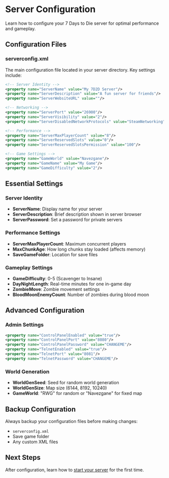 # Server Configuration

Learn how to configure your 7 Days to Die server for optimal performance and gameplay.

## Configuration Files

### serverconfig.xml
The main configuration file located in your server directory. Key settings include:

```xml
<!-- Server Identity -->
<property name="ServerName" value="My 7D2D Server"/>
<property name="ServerDescription" value="A fun server for friends"/>
<property name="ServerWebsiteURL" value=""/>

<!-- Networking -->
<property name="ServerPort" value="26900"/>
<property name="ServerVisibility" value="2"/>
<property name="ServerDisabledNetworkProtocols" value="SteamNetworking"/>

<!-- Performance -->
<property name="ServerMaxPlayerCount" value="8"/>
<property name="ServerReservedSlots" value="0"/>
<property name="ServerReservedSlotsPermission" value="100"/>

<!-- Game Settings -->
<property name="GameWorld" value="Navezgane"/>
<property name="GameName" value="My Game"/>
<property name="GameDifficulty" value="2"/>
```

## Essential Settings

### Server Identity
- **ServerName**: Display name for your server
- **ServerDescription**: Brief description shown in server browser
- **ServerPassword**: Set a password for private servers

### Performance Settings
- **ServerMaxPlayerCount**: Maximum concurrent players
- **MaxChunkAge**: How long chunks stay loaded (affects memory)
- **SaveGameFolder**: Location for save files

### Gameplay Settings
- **GameDifficulty**: 0-5 (Scavenger to Insane)
- **DayNightLength**: Real-time minutes for one in-game day
- **ZombieMove**: Zombie movement settings
- **BloodMoonEnemyCount**: Number of zombies during blood moon

## Advanced Configuration

### Admin Settings
```xml
<property name="ControlPanelEnabled" value="true"/>
<property name="ControlPanelPort" value="8080"/>
<property name="ControlPanelPassword" value="CHANGEME"/>
<property name="TelnetEnabled" value="true"/>
<property name="TelnetPort" value="8081"/>
<property name="TelnetPassword" value="CHANGEME"/>
```

### World Generation
- **WorldGenSeed**: Seed for random world generation
- **WorldGenSize**: Map size (6144, 8192, 10240)
- **GameWorld**: "RWG" for random or "Navezgane" for fixed map

## Backup Configuration

Always backup your configuration files before making changes:
- `serverconfig.xml`
- Save game folder
- Any custom XML files

## Next Steps

After configuration, learn how to [start your server](first-run) for the first time.